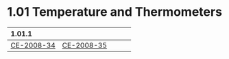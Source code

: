 # 1.01 Temperature and Thermometers

| 1.01.1 |  |  |  |  |
| :--- | :--- | :--- | :--- | :--- |
| [CE-2008-34](https://youtu.be/hdqgdwCi-3U) | [CE-2008-35](https://youtu.be/D6VeeVGBq9w) |  |  |  |



